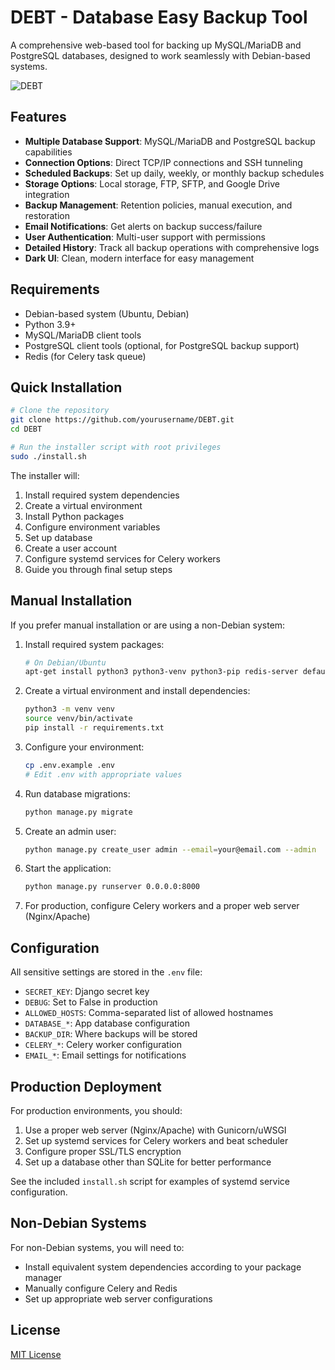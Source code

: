 # DEBT - Database Easy Backup Tool

A comprehensive web-based tool for backing up MySQL/MariaDB and PostgreSQL databases, designed to work seamlessly with Debian-based systems.

![DEBT](https://github.com/user-attachments/assets/5e6b0f0b-31b9-46c5-8277-16c564f619f9)

## Features

- **Multiple Database Support**: MySQL/MariaDB and PostgreSQL backup capabilities
- **Connection Options**: Direct TCP/IP connections and SSH tunneling
- **Scheduled Backups**: Set up daily, weekly, or monthly backup schedules
- **Storage Options**: Local storage, FTP, SFTP, and Google Drive integration
- **Backup Management**: Retention policies, manual execution, and restoration
- **Email Notifications**: Get alerts on backup success/failure
- **User Authentication**: Multi-user support with permissions
- **Detailed History**: Track all backup operations with comprehensive logs
- **Dark UI**: Clean, modern interface for easy management

## Requirements

- Debian-based system (Ubuntu, Debian)
- Python 3.9+
- MySQL/MariaDB client tools
- PostgreSQL client tools (optional, for PostgreSQL backup support)
- Redis (for Celery task queue)

## Quick Installation

```bash
# Clone the repository
git clone https://github.com/yourusername/DEBT.git
cd DEBT

# Run the installer script with root privileges
sudo ./install.sh
```

The installer will:
1. Install required system dependencies
2. Create a virtual environment
3. Install Python packages
4. Configure environment variables
5. Set up database
6. Create a user account
7. Configure systemd services for Celery workers
8. Guide you through final setup steps

## Manual Installation

If you prefer manual installation or are using a non-Debian system:

1. Install required system packages:
   ```bash
   # On Debian/Ubuntu
   apt-get install python3 python3-venv python3-pip redis-server default-mysql-client postgresql-client build-essential libssl-dev libffi-dev python3-dev
   ```

2. Create a virtual environment and install dependencies:
   ```bash
   python3 -m venv venv
   source venv/bin/activate
   pip install -r requirements.txt
   ```

3. Configure your environment:
   ```bash
   cp .env.example .env
   # Edit .env with appropriate values
   ```

4. Run database migrations:
   ```bash
   python manage.py migrate
   ```

5. Create an admin user:
   ```bash
   python manage.py create_user admin --email=your@email.com --admin
   ```

6. Start the application:
   ```bash
   python manage.py runserver 0.0.0.0:8000
   ```

7. For production, configure Celery workers and a proper web server (Nginx/Apache)

## Configuration

All sensitive settings are stored in the `.env` file:

- `SECRET_KEY`: Django secret key
- `DEBUG`: Set to False in production
- `ALLOWED_HOSTS`: Comma-separated list of allowed hostnames
- `DATABASE_*`: App database configuration
- `BACKUP_DIR`: Where backups will be stored
- `CELERY_*`: Celery worker configuration
- `EMAIL_*`: Email settings for notifications

## Production Deployment

For production environments, you should:

1. Use a proper web server (Nginx/Apache) with Gunicorn/uWSGI
2. Set up systemd services for Celery workers and beat scheduler
3. Configure proper SSL/TLS encryption
4. Set up a database other than SQLite for better performance

See the included `install.sh` script for examples of systemd service configuration.

## Non-Debian Systems

For non-Debian systems, you will need to:
- Install equivalent system dependencies according to your package manager
- Manually configure Celery and Redis
- Set up appropriate web server configurations

## License

[MIT License](LICENSE)